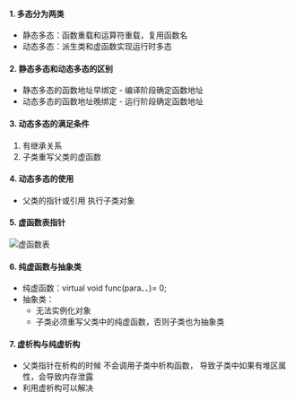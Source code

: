 #### 1. 多态分为两类

- 静态多态：函数重载和运算符重载，复用函数名
- 动态多态：派生类和虚函数实现运行时多态

#### 2. 静态多态和动态多态的区别

- 静态多态的函数地址早绑定 - 编译阶段确定函数地址
- 动态多态的函数地址晚绑定 - 运行阶段确定函数地址

#### 3. 动态多态的满足条件

1. 有继承关系
2. 子类重写父类的虚函数

#### 4. 动态多态的使用

- 父类的指针或引用 执行子类对象



#### 5. 虚函数表指针

![虚函数表](/Users/newlife/WorkSpace/ToPrepare/C++/src/虚函数表.jpg)

#### 6. 纯虚函数与抽象类

- 纯虚函数：virtual void func(para、、)= 0;
- 抽象类：
  - 无法实例化对象
  - 子类必须重写父类中的纯虚函数，否则子类也为抽象类

#### 7. 虚析构与纯虚析构

- 父类指针在析构的时候 不会调用子类中析构函数， 导致子类中如果有堆区属性，会导致内存泄露
- 利用虚析构可以解决